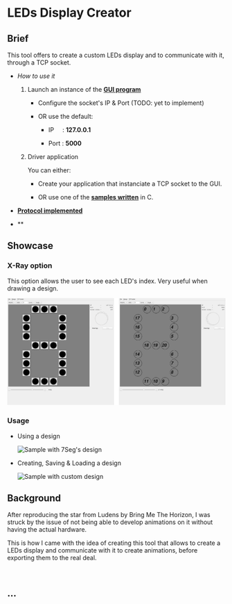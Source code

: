 
# LEDs Display Creator

## Brief

This tool offers to create a custom LEDs display and to communicate with it, through a TCP socket.

- *How to use it*

  1. Launch an instance of the [**GUI program**](03b-Software/gui)

     - Configure the socket's IP & Port (TODO: yet to implement)

     - OR use the default:

       - IP&nbsp;&nbsp;&nbsp;&nbsp;&nbsp;: **127.0.0.1**

       - Port&nbsp;: **5000**

  2. Driver application
  
     You can either:
     
     - Create your application that instanciate a TCP socket to the GUI.
     
     - OR use one of the [**samples written**](03b-Software/cli) in C.



- [**Protocol implemented**](01-Doc/protocol/protocol.md)

- **

## Showcase

### X-Ray option

This option allows the user to see each LED's index. Very useful when drawing a design.

![7Seg: LEDs vs X-Ray](01-Doc/pics/7Seg-Views.png)

### Usage

- Using a design

  ![Sample with 7Seg's design](01-Doc/pics/)

- Creating, Saving & Loading a design

  ![Sample with custom design](01-Doc/pics/)

## Background

After reproducing the star from Ludens by Bring Me The Horizon, I was struck by the issue of not being able to develop animations on it without having the actual hardware.

This is how I came with the idea of creating this tool that allows to create a LEDs display and communicate with it to create animations, before exporting them to the real deal.

![]()

## ...

